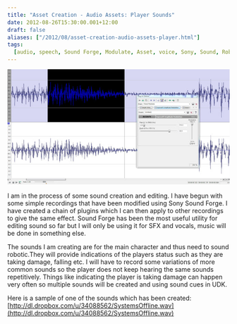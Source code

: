 ```yaml
---
title: "Asset Creation - Audio Assets: Player Sounds"
date: 2012-08-26T15:30:00.001+12:00
draft: false
aliases: ["/2012/08/asset-creation-audio-assets-player.html"]
tags:
  [audio, speech, Sound Forge, Modulate, Asset, voice, Sony, Sound, Robot, SFX]
---
```


![](1.jpg)

I am in the process of some sound creation and editing. I have begun with some simple recordings that have been modified using Sony Sound Forge. I have created a chain of plugins which I can then apply to other recordings to give the same effect. Sound Forge has been the most useful utility for editing sound so far but I will only be using it for SFX and vocals, music will be done in something else.

The sounds I am creating are for the main character and thus need to sound robotic.They will provide indications of the players status such as they are taking damage, falling etc. I will have to record some variations of more common sounds so the player does not keep hearing the same sounds repetitively. Things like indicating the player is taking damage can happen very often so multiple sounds will be created and using sound cues in UDK.

Here is a sample of one of the sounds which has been created:  
[http://dl.dropbox.com/u/34088562/SystemsOffline.wav](http://dl.dropbox.com/u/34088562/SystemsOffline.wav)
